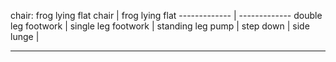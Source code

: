 chair: frog lying flat
chair | frog lying flat ------------- | ------------- double leg footwork | single leg footwork | standing leg pump | step down | side lunge | 
****


